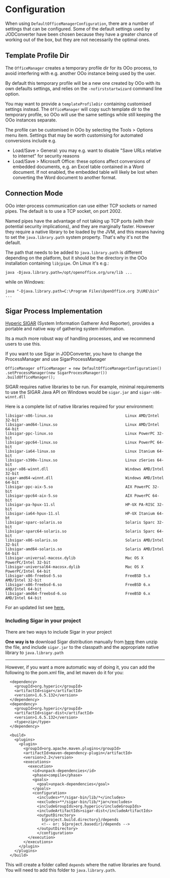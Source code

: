 # Configuration #

When using `DefaultOfficeManagerConfiguration`, there are a number of settings that can be configured. Some of the default settings used by JODConverter have been chosen because they have a greater chance of working out of the box, but they are not necessarily the optimal ones.

## Template Profile Dir ##

The `OfficeManager` creates a temporary profile dir for its OOo process, to avoid interfering with e.g. another OOo instance being used by the user.

By default this temporary profile will be a new one created by OOo with its own defaults settings, and relies on the `-nofirststartwizard` command line option.

You may want to provide a `templateProfileDir` containing customised settings instead. The `OfficeManager` will copy such template dir to the temporary profile, so OOo will use the same settings while still keeping the OOo instances separate.

The profile can be customised in OOo by selecting the Tools > Options menu item. Settings that may be worth customising for automated conversions include e.g.

  * Load/Save > General: you may e.g. want to disable "Save URLs relative to internet" for security reasons
  * Load/Save > Microsoft Office: these options affect conversions of embedded documents, e.g. an Excel table contained in a Word document. If not enabled, the embedded table will likely be lost when converting the Word document to another format.

## Connection Mode ##

OOo inter-process communication can use either TCP sockets or named pipes. The default is to use a TCP socket, on port 2002.

Named pipes have the advantage of not taking up TCP ports (with their potential security implications), and they are marginally faster. However they require a native library to be loaded by the JVM, and this means having to set the `java.library.path` system property. That's why it's not the default.

The path that needs to be added to `java.library.path` is different depending on the platform, but it should be the directory in the OOo installation containing `libjpipe`. On Linux it's e.g.:
```
java -Djava.library.path=/opt/openoffice.org/ure/lib ...
```
while on Windows:
```
java "-Djava.library.path=C:\Program Files\OpenOffice.org 3\URE\bin" ...
```


## Sigar Process Implementation ##

[Hyperic SIGAR](http://support.hyperic.com/display/SIGAR/Home) (System Information Gatherer And Reporter), provides a portable and native way of gathering system information.

Its a much more robust way of handling processes, and we recommend users to use this.

If you want to use Sigar in JODConverter, you have to change the ProcessManager and use SigarProcessManager

```
OfficeManager officeManager = new DefaultOfficeManagerConfiguration()
.setProcessManager(new SigarProcessManager())
.buildOfficeManager();

```

SIGAR requires native libraries to be run.
For example, minimal requirements to use the SIGAR Java API on Windows would be `sigar.jar` and `sigar-x86-winnt.dll`

Here is a complete list of native libraries required for your environment:
```
libsigar-x86-linux.so                                Linux AMD/Intel 32-bit
libsigar-amd64-linux.so                              Linux AMD/Intel 64-bit  
libsigar-ppc-linux.so                                Linux PowerPC 32-bit    
libsigar-ppc64-linux.so                              Linux PowerPC 64-bit    
libsigar-ia64-linux.so                               Linux Itanium 64-bit    
libsigar-s390x-linux.so                              Linux zSeries 64-bit    
sigar-x86-winnt.dll                                  Windows AMD/Intel 32-bit        
sigar-amd64-winnt.dll                                Windows AMD/Intel 64-bit        
libsigar-ppc-aix-5.so                                AIX PowerPC 32-bit      
libsigar-ppc64-aix-5.so                              AIX PowerPC 64-bit      
libsigar-pa-hpux-11.sl                               HP-UX PA-RISC 32-bit    
libsigar-ia64-hpux-11.sl                             HP-UX Itanium 64-bt     
libsigar-sparc-solaris.so                            Solaris Sparc 32-bit    
libsigar-sparc64-solaris.so                          Solaris Sparc 64-bit    
libsigar-x86-solaris.so                              Solaris AMD/Intel 32-bit        
libsigar-amd64-solaris.so                            Solaris AMD/Intel 64-bit        
libsigar-universal-macosx.dylib                      Mac OS X PowerPC/Intel 32-bit   
libsigar-universal64-macosx.dylib                    Mac OS X PowerPC/Intel 64-bit   
libsigar-x86-freebsd-5.so                            FreeBSD 5.x AMD/Intel 32-bit    
libsigar-x86-freebsd-6.so                            FreeBSD 6.x AMD/Intel 64-bit    
libsigar-amd64-freebsd-6.so                          FreeBSD 6.x AMD/Intel 64-bit
```
For an updated list see [here.](http://support.hyperic.com/display/SIGAR/Home#Home-binaries)

### Including Sigar in your project ###
There are two ways to include Sigar in your project

**One way is to** download Sigar distribution manually from [here](https://repository.jboss.org/nexus/content/repositories/thirdparty-uploads/org/hyperic/sigar-dist/1.6.5.132/sigar-dist-1.6.5.132.zip)
then unzip the file, and include `sigar.jar` to the classpath and the appropriate native library to `java.library.path`

---

However, if you want a more automatic way of doing it, you can add the following to the pom.xml file, and let maven do it for you:
```
  <dependency>
    <groupId>org.hyperic</groupId>
    <artifactId>sigar</artifactId>
    <version>1.6.5.132</version>
  </dependency>
  <dependency>
    <groupId>org.hyperic</groupId>
    <artifactId>sigar-dist</artifactId>
    <version>1.6.5.132</version>
    <type>zip</type>
  </dependency>

  <build>
    <plugins>
      <plugin>
        <groupId>org.apache.maven.plugins</groupId>
        <artifactId>maven-dependency-plugin</artifactId>
        <version>2.2</version>
        <executions>
          <execution>
            <id>unpack-dependencies</id>
            <phase>compile</phase>
            <goals>
              <goal>unpack-dependencies</goal>
            </goals>
            <configuration>
              <includes>**/sigar-bin/lib/*</includes>
              <excludes>**/sigar-bin/lib/*jar</excludes>
              <includeGroupIds>org.hyperic</includeGroupIds>
              <includeArtifactIds>sigar-dist</includeArtifactIds>
              <outputDirectory>
                ${project.build.directory}/depends
                <!-- or: ${project.basedir}/depends -->
              </outputDirectory>
              </configuration>
          </execution>
        </executions>
      </plugin>
    </plugins>
  </build>
```
This will create a folder called `depends` where the native libraries are found. You will need to add this folder to `java.library.path`.